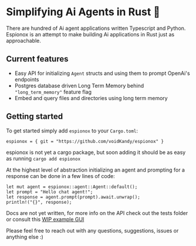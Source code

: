 # Simplifying Ai Agents in Rust 🦀
There are hundred of Ai agent applications written Typescript and Python. Espionox is an attempt to make building Ai applications in Rust just as approachable.

## Current features
 - Easy API for initializing `Agent` structs and using them to prompt OpenAi's endpoints
 - Postgres database driven Long Term Memory behind `"long_term_memory"` feature flag
 - Embed and query files and directories using long term memory

## Getting started 
To get started simply add `espionox` to your `Cargo.toml`: 
```
espionox = { git = "https://github.com/voidKandy/espionox" }
```
espionox is not yet a cargo package, but soon adding it should be as easy as running `cargo add espionox` 

At the highest level of abstraction initializing an agent and prompting for a response can be done in a few lines of code: 
```
let mut agent = espionox::agent::Agent::default();
let prompt = "Hello chat agent!";
let response = agent.prompt(prompt).await.unwrap();
println!("{}", response);
```
Docs are not yet written, for more info on the API check out the tests folder or consult this [WIP example GUI](https://github.com/voidKandy/espionox_egui_demo/tree/master)

Please feel free to reach out with any questions, suggestions, issues or anything else :)
